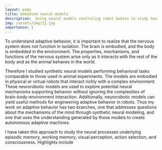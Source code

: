 ```yaml
---
layout: page
title: Embodied neural models 
description:  Using neural models controling robot bodies to study how the nervous system, body, and environment interact to produce behavior
img: /assets/img/12.jpg
importance: 1
---
```

To understand adaptive behavior, it is important to realize that the nervous system does not function in isolation. The brain is embodied, and the body is embedded in the environment. The properties, mechanisms, and functions of the nervous system arise only as it interacts with the rest of the body and as the animal behaves in the world.

Therefore I studied synthetic neural models performing behavioral tasks comparable to those used in animal experiments. The models are embodied in physical or virtual robots that interact richly with a complex environment. These neurorobotic models are used to explore potential neural mechanisms supporting behavior without ignoring the complexities of brain-body-environment interaction. Additionally, neurorobotic models can yield useful methods for engineering adaptive behavior in robots. Thus my work on adaptive behavior has two branches, one that addresses questions about the mechanisms of the mind through synthetic neural modeling, and one that uses the understanding generated by those models to create autonomous adaptive machines.

I have taken this approach to study the neural processes underlying episodic memory, working memory, visual perception, action selection, and consciousness. Highlights include






